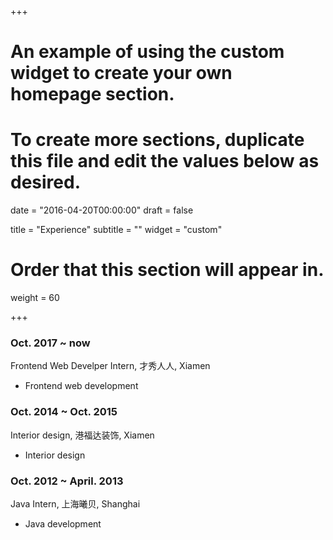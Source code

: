 +++
# An example of using the custom widget to create your own homepage section.
# To create more sections, duplicate this file and edit the values below as desired.

date = "2016-04-20T00:00:00"
draft = false

title = "Experience"
subtitle = ""
widget = "custom"

# Order that this section will appear in.
weight = 60

+++

### Oct. 2017 ~ now

Frontend Web Develper Intern, 才秀人人, Xiamen

- Frontend web development

### Oct. 2014 ~ Oct. 2015

Interior design, 港福达装饰, Xiamen

- Interior design

### Oct. 2012 ~ April. 2013

Java Intern, 上海曦贝, Shanghai

- Java development

